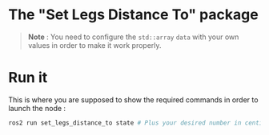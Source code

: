 # The "Set Legs Distance To" package

> **Note** : You need to configure the `std::array` `data` with your own values in order to make it work properly.

# Run it
This is where you are supposed to show the required commands in order to launch the node : 
```bash
ros2 run set_legs_distance_to state # Plus your desired number in centimeters (In example: 14, for 14 cm). 
